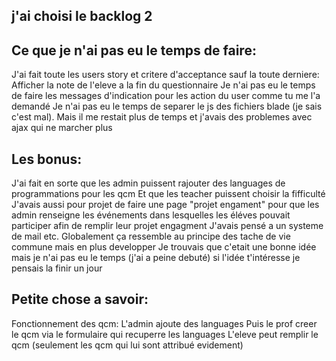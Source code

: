 ## j'ai choisi le backlog 2


## Ce que je n'ai pas eu le temps de faire:
J'ai fait toute les users story et critere d'acceptance sauf la toute derniere: Afficher la note de l'eleve a la fin du questionnaire
Je n'ai pas eu le temps de faire les messages d'indication pour les action du user comme tu me l'a demandé
Je n'ai pas eu le temps de separer le js des fichiers blade (je sais c'est mal). Mais il me restait plus de temps et j'avais des problemes avec ajax qui ne marcher plus

## Les bonus:
J'ai fait en sorte que les admin puissent rajouter des languages de programmations pour les qcm
Et que les teacher puissent choisir la fifficulté
J'avais aussi pour projet de faire une page "projet engament" pour que les admin renseigne les événements dans lesquelles les éléves pouvait participer afin de remplir leur projet engagment
J'avais pensé a un systeme de mail etc. Globalement ça ressemble au principe des tache de vie commune mais en plus developper
Je trouvais que c'etait une bonne idée mais je n'ai pas eu le temps (j'ai a peine debuté)
si l'idée t'intéresse je pensais la finir un jour

## Petite chose a savoir:
Fonctionnement des qcm:
L'admin ajoute des languages
Puis le prof creer le qcm via le formulaire qui recuperre les languages
L'eleve peut remplir le qcm (seulement les qcm qui lui sont attribué evidement)
